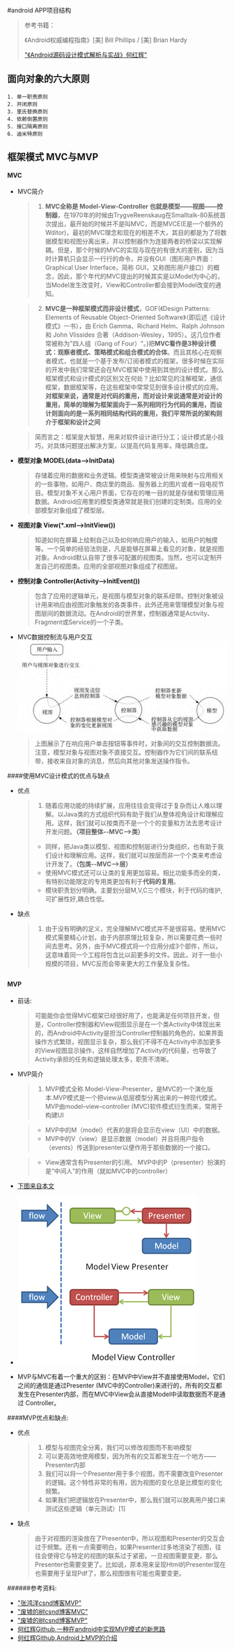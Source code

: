 #android APP项目结构

> 参考书籍：
> 
> 《Android权威编程指南》[美] Bill Phillips / [美] Brian Hardy
> 
> [ "《Android源码设计模式解析与实战》何红辉"](http://blog.csdn.net/bboyfeiyu/article/details/50103471)
	
## 面向对象的六大原则
	1. 单一职责原则
	2. 开闭原则
	3. 里氏替换原则
	4. 依赖倒置原则
	5. 接口隔离原则
	6. 迪米特原则
## 框架模式 MVC与MVP
#### MVC
* MVC简介
	>1. **MVC全称是 Model-View-Controller 也就是模型——视图——控制器**，在1970年的时候由TrygveReenskaug在Smalltalk-80系统首次提出，最开始的时候并不是叫MVC，而是MVCE(E是一个额外的Wditor)，最初的MVC理念和现在的相差不大，其目的都是为了将数据模型和视图分离出来，并以控制器作为连接两者的桥梁以实现解耦。但是，那个时候的MVC的实现与现在的有很大的差别，因为当时计算机只会显示一行行的命令，并没有GUI（图形用户界面：Graphical User Interface，简称 GUI，又称图形用户接口）的概念，因此，那个年代的MVC提出的时候其实是以Model为中心的，当Model发生改变时，View和Controller都会接到Model改变的通知。
	
	>2. **MVC是一种框架模式而非设计模式**，GOF(《Design Patterns: Elements of Reusable Object-Oriented Software》（即后述《设计模式》一书），由 Erich Gamma、Richard Helm、Ralph Johnson 和 John Vlissides 合著（Addison-Wesley，1995）。这几位作者常被称为"四人组（Gang of Four）"。)把**MVC看作是3种设计模式：观察者模式、策略模式和组合模式的合体**。而且其核心在观察者模式，也就是一个基于发布/订阅者模式的框架，很多时候在实际的开发中我们常常还会在MVC框架中使用到其他的设计模式。那么框架模式和设计模式的区别又在何处？比如常见的注解框架，通信框架，数据框架等，在这些框架中常常见到很多设计模式的应用。 **对框架来说，通常是对代码的重用，而对设计来说通常是对设计的重用，简单的理解为框架面向于一系列相同行为代码的重用，而设计则面向的是一系列相同结构代码的重用，我们平常所说的架构则介于框架和设计之间**
	
	> 简而言之：框架是大智慧，用来对软件设计进行分工；设计模式是小技巧，对具体问题提出解决方案，以提高代码复用率，降低耦合度。

* **模型对象 MODEL(data-->InitData)** 
	>存储着应用的数据和业务逻辑。模型类通常被设计用来映射与应用相关的一些事物，如用户、商店里的商品、服务器上的图片或者一段电视节目。模型对象不关心用户界面，它存在的唯一目的就是存储和管理应用数据。Android应用里的模型类通常就是我们创建的定制类。应用的全部模型对象组成了模型层。

* **视图对象 View(\*.xml-->InitView())** 
	> 知道如何在屏幕上绘制自己以及如何响应用户的输入，如用户的触摸等。一个简单的经验法则是，凡是能够在屏幕上看见的对象，就是视图对象。Android默认自带了很多可配置的视图类。当然，也可以定制开发自己的视图类。应用的全部视图对象组成了视图层。

* **控制对象 Controller(Activity-->InitEvent())** 
	>包含了应用的逻辑单元，是视图与模型对象的联系纽带。控制对象被设计用来响应由视图对象触发的各类事件，此外还用来管理模型对象与视图层间的数据流动。在Android的世界里，控制器通常是Activity、Fragment或Service的一个子类。

* MVC数据控制流与用户交互
	![MVC数据控制流与用户交互](MVC.png)
	> 上图展示了在响应用户单击按钮等事件时，对象间的交互控制数据流。注意，模型对象与视图对象不直接交互。控制器作为它们间的联系纽带，接收来自对象的消息，然后向其他对象发送操作指令。

####使用MVC设计模式的优点与缺点
* 优点
	>1. 随着应用功能的持续扩展，应用往往会变得过于复杂而让人难以理解。以Java类的方式组织代码有助于我们从整体视角设计和理解应用。这样，我们就可以按类而不是一个个的变量和方法去思考设计开发问题。**（项目整体--MVC-->类）**
	>* 同样，把Java类以模型、视图和控制层进行分类组织，也有助于我们设计和理解应用。这样，我们就可以按层而非一个个类来考虑设计开发了。**（包类--MVC-->层）**
	>* 使用MVC模式还可以让类的复用更加容易。相比功能多而全的类，有特别功能限定的专用类更加有利于**代码的复用**。
	>* 模块职责划分明确。主要划分层M,V,C三个模块，利于代码的维护,可扩展性好,耦合性低。
* 缺点
	>1. 由于没有明确的定义，完全理解MVC模式并不是很容易。使用MVC模式需要精心计划，由于内部原理比较复杂，所以需要花费一些时间去思考。另外，由于MVC模式将一个应用分成3个部件，所以，这意味着同一个工程将包含比以前更多的文件。因此，对于一些小规模的项目，MVC反而会带来更大的工作量及复杂性。


##
#### MVP
* 前话:
	> 可能能你会觉得MVC框架已经很好用了，也能满足任何项目开发，但是，Controller控制器和View视图显示是在一个类Activity中体现出来的，而Android中Activity是担当Controller控制器的角色的，如果界面操作方式繁琐，视图显示复杂，那么我们不得不在Activity中添加更多的View视图显示操作，这样自然增加了Activity的代码量，也导致了Activity承担的任务和逻辑处理太多，职责不清晰。

* MVP简介
	> 1. MVP模式全称 Model-View-Presenter，是MVC的一个演化版本.MVP模式是一个把view从低层模型分离出来的一种现代模式。MVP由model–view–controller (MVC)软件模式衍生而来，常用于构建UI

	> * MVP中的M（model）代表的是将会显示在view（UI）中的数据。
	> * MVP中的V（view）是显示数据（model）并且将用户指令（events）传送到presenter以便作用于那些数据的一个接口。
	
	> * View通常含有Presenter的引用。
	MVP中的P（presenter）扮演的是“中间人”的作用（就如MVC中的controller）
 
* [下图来自本文](http://droidumm.blogspot.com/2011/11/concept-model-view-present-mvp-pattern.html)
* ![MVC_MVP](MVC_MVP.png)

* MVP与MVC有着一个重大的区别：在MVP中View并不直接使用Model，它们之间的通信是通过Presenter (MVC中的Controller)来进行的，所有的交互都发生在Presenter内部，而在MVC中View会从直接Model中读取数据而不是通过 Controller。

####MVP优点和缺点:
* 优点
	> 1. 模型与视图完全分离，我们可以修改视图而不影响模型
	> 2. 可以更高效地使用模型，因为所有的交互都发生在一个地方——Presenter内部
	> 3. 我们可以将一个Presenter用于多个视图，而不需要改变Presenter的逻辑。这个特性非常的有用，因为视图的变化总是比模型的变化频繁。
	> 4. 如果我们把逻辑放在Presenter中，那么我们就可以脱离用户接口来测试这些逻辑（单元测试）[1] 
* 缺点
	> 由于对视图的渲染放在了Presenter中，所以视图和Presenter的交互会过于频繁。还有一点需要明白，如果Presenter过多地渲染了视图，往往会使得它与特定的视图的联系过于紧密。一旦视图需要变更，那么Presenter也需要变更了。比如说，原本用来呈现Html的Presenter现在也需要用于呈现Pdf了，那么视图很有可能也需要变更。

######参考资料:

* [ "张鸿洋csnd博客MVP"](http://blog.csdn.net/lmj623565791/article/details/46596109)
* [ "废墟的树csnd博客MVC"](http://blog.csdn.net/feiduclear_up/article/details/46363207)
* [ "废墟的树csnd博客MVP"](http://blog.csdn.net/feiduclear_up/article/details/46374653)
* [何红辉Github,一种在android中实现MVP模式的新思路](https://github.com/hehonghui/android-tech-frontier/tree/master/androidweekly/%E4%B8%80%E7%A7%8D%E5%9C%A8android%E4%B8%AD%E5%AE%9E%E7%8E%B0MVP%E6%A8%A1%E5%BC%8F%E7%9A%84%E6%96%B0%E6%80%9D%E8%B7%AF)
* [何红辉Github,Android上MVP的介绍](https://github.com/hehonghui/android-tech-frontier/blob/master/issue-12/Android%E4%B8%8AMVP%E7%9A%84%E4%BB%8B%E7%BB%8D.md)
